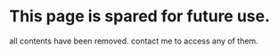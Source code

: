 # This page is spared for future use.  
all contents have been removed. contact me to access any of them.